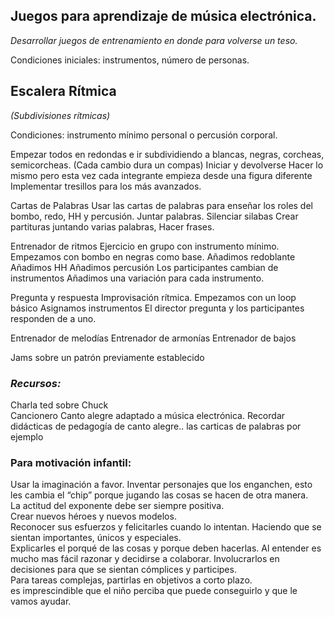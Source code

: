 ## Juegos para aprendizaje de música electrónica.

*Desarrollar juegos de entrenamiento en donde para volverse un teso.*

            
Condiciones iniciales: instrumentos, número de personas.



## Escalera Rítmica   
*(Subdivisiones rítmicas)*

Condiciones: instrumento mínimo personal o percusión corporal.

Empezar todos en redondas e ir subdividiendo a blancas, negras, corcheas, semicorcheas. 
(Cada cambio dura un compas)
Iniciar y devolverse
Hacer lo mismo pero esta vez cada integrante empieza desde una figura diferente
Implementar tresillos para los más avanzados.

Cartas de Palabras 
Usar las cartas de palabras para enseñar los roles del bombo, redo, HH y percusión.
Juntar palabras.
Silenciar silabas
Crear partituras juntando varias palabras, Hacer frases.


Entrenador de ritmos
Ejercicio en grupo con instrumento mínimo.
Empezamos con bombo en negras como base.
Añadimos redoblante
Añadimos HH
Añadimos percusión
Los participantes cambian de instrumentos 
Añadimos una variación para cada instrumento.

Pregunta y respuesta
Improvisación rítmica.
Empezamos con un loop básico
Asignamos instrumentos
El director pregunta y los participantes responden de a uno.


Entrenador de melodías
Entrenador de armonías
Entrenador de bajos


Jams sobre un patrón previamente establecido  

### *Recursos:*

Charla ted sobre Chuck   
Cancionero Canto alegre adaptado a música electrónica.
Recordar didácticas de pedagogía de canto alegre..  las carticas de palabras por ejemplo   





### Para motivación infantil:

Usar la imaginación a favor. Inventar personajes que los enganchen, esto les cambia el “chip” porque jugando las cosas se hacen de otra manera.    
La actitud del exponente debe ser siempre positiva.  
Crear nuevos héroes y nuevos modelos.   
Reconocer sus esfuerzos y felicitarles cuando lo intentan. Haciendo que se sientan importantes, únicos y especiales.     
Explicarles el porqué de las cosas y porque deben hacerlas. Al entender es mucho mas fácil razonar y decidirse a colaborar. Involucrarlos en decisiones para que se sientan cómplices y participes.    
Para tareas complejas, partirlas en objetivos a corto plazo.     
es imprescindible que el niño perciba que puede conseguirlo y que le vamos ayudar.
